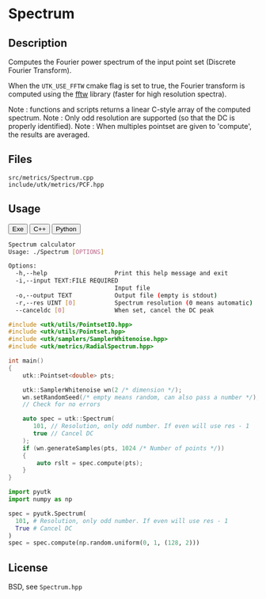 # Spectrum

## Description



Computes the Fourier power spectrum of the input point set (Discrete Fourier Transform). 

When the `UTK_USE_FFTW` cmake flag is set to true, the Fourier transform is computed using the [fftw](https://www.fftw.org) library (faster for high resolution spectra).

Note : functions and scripts returns a linear C-style array of the computed spectrum. 
Note : Only odd resolution are supported (so that the DC is properly identified). 
Note : When multiples pointset are given to 'compute', the results are averaged.
## Files

```
src/metrics/Spectrum.cpp  
include/utk/metrics/PCF.hpp
```

## Usage

<button class="tablink exebutton" onclick="openCode('exe', this)" markdown="1">Exe</button> 
<button class="tablink cppbutton" onclick="openCode('cpp', this)" markdown="1">C++</button> 
<button class="tablink pybutton" onclick="openCode('py', this)" markdown="1">Python</button> 
<br/>
  

<div class="exe tabcontent">

```bash
Spectrum calculator
Usage: ./Spectrum [OPTIONS]

Options:
  -h,--help                   Print this help message and exit
  -i,--input TEXT:FILE REQUIRED
                              Input file
  -o,--output TEXT            Output file (empty is stdout)
  -r,--res UINT [0]           Spectrum resolution (0 means automatic)
  --canceldc [0]              When set, cancel the DC peak
```

</div>

<div class="cpp tabcontent">

```  cpp
#include <utk/utils/PointsetIO.hpp>
#include <utk/utils/Pointset.hpp>
#include <utk/samplers/SamplerWhitenoise.hpp>
#include <utk/metrics/RadialSpectrum.hpp>

int main()
{
    utk::Pointset<double> pts;

    utk::SamplerWhitenoise wn(2 /* dimension */);
    wn.setRandomSeed(/* empty means random, can also pass a number */);
    // Check for no errors

    auto spec = utk::Spectrum(
       101, // Resolution, only odd number. If even will use res - 1
       true // Cancel DC
    );
    if (wn.generateSamples(pts, 1024 /* Number of points */))
    {
        auto rslt = spec.compute(pts);
    }
}
```  

</div>

<div class="py tabcontent">

``` python
import pyutk
import numpy as np

spec = pyutk.Spectrum(
  101, # Resolution, only odd number. If even will use res - 1
  True # Cancel DC
)
spec = spec.compute(np.random.uniform(0, 1, (128, 2)))
```  

</div>

## License

BSD, see `Spectrum.hpp`